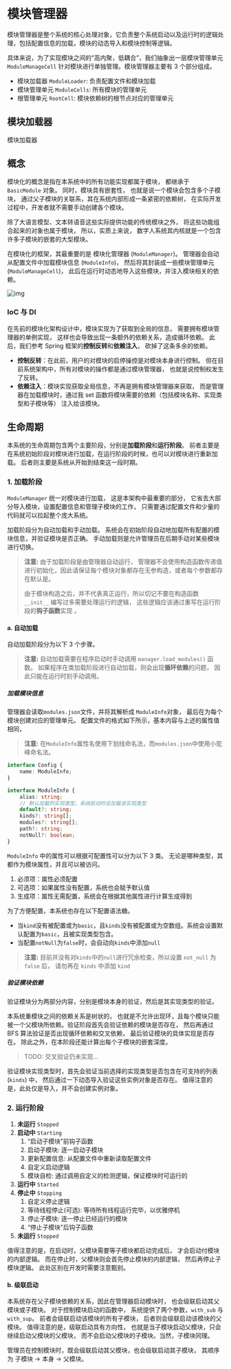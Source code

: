 # 模块管理器

模块管理器是整个系统的核心处理对象，它负责整个系统启动以及运行时的逻辑处理，包括配置信息的加载，模块的动态导入和模块控制等逻辑。

具体来说，为了实现模块之间的“高内聚，低耦合”，我们抽象出一层模块管理单元 `ModuleManageCell` 针对模块进行单独管理。模块管理器主要有 3 个部分组成。

-   模块加载器 `ModuleLoader`: 负责配置文件和模块加载
-   模块管理单元 `ModuleCells`: 所有模块的管理单元
-   根管理单元 `RootCell`: 模块依赖树的根节点对应的管理单元

<!-- 虽然在之前的系统设计上，我们称系统中的每一个功能组件都是一个模块，
但实际上在具体的代码实现，每个模块的内部实现不同，导致其具体实现上有一定的差异，
使得我们需要为每个类都涉及一套代码实现，并且还需要手动地加载和连接各个模块。

因此，为了简化这部分的代码开发工作量，让系统本身自动化地完成模块加载和连接，
我们提出了模块化的思想。

> 注意：本系统在代码实现层面不再刻意区分 `interface` 和 `module`，
> 而是在具体的功能性质上有所差异。
> 比如 `interface` 主要负责对外交互，`module` 主要负责内部实现。 -->

## 模块加载器

模块加载器

## 概念

<!-- 这里模块化思想其实与 Linux 系统中的文件系统如出一辙，
在 Linux 系统中，所有的硬件设备、文件内容和文件夹都属于文件，
共用一套统一的 IO 控制接口。 -->

<!-- 在我们这套系统中也是如此，任何一个具体模块都继承与一个统一的模块接口，
它们共用一套统一的启动、运行和管理接口。
此外，模块之间也能互相嵌套（不允许发生循环依赖），父模块会自动加载子模块。 -->

模块化的概念是指在本系统中的所有功能实现都属于模块，
都继承于 `BasicModule` 对象。
同时，模块具有嵌套性，
也就是说一个模块会包含多个子模块，
通过父子模块的关联系，其在系统内部形成一条紧密的依赖树，
在实际开发过程中，开发者就不需要手动创建各个模块。

除了大语言模型、文本转语音这些实际提供功能的传统模块之外，
将这些功能组合起来的对象也属于模块，
所以，实质上来说，
数字人系统其内核就是一个包含许多子模块的嵌套的大型模块。

在模块化的框架，其最重要的是 模块化管理器 (`ModuleManager`)。
管理器会自动从配置文件中加载模块信息 (`ModuleInfo`)，
然后将其封装成一些模块管理单元 (`ModuleManageCell`)，
此后在运行时动态地导入这些模块，并注入模块相关的依赖。

![img](./img/modular.svg)

### IoC 与 DI

在先前的模块化架构设计中，模块实现为了获取到全局的信息，
需要拥有模块管理器的单例实现，
这样也会导致出现一条额外的依赖关系，造成循环依赖。
此后，我们参考 Spring 框架的**控制反转**和**依赖注入**，
砍掉了这条多余的依赖。

-   **控制反转**：在此前，用户的对模块的启停操控是对模块本身进行控制。
    但在目前系统架构中，所有对模块的操作都是通过模块管理器，
    也就是说控制权发生了反转。
-   **依赖注入**：模块实现获取全局信息，不再是拥有模块管理器来获取，
    而是管理器在加载模块时，通过我 set 函数将模块需要的依赖（包括模块名称、实现类型和子模块等）
    注入给该模块。

## 生命周期

本系统的生命周期包含两个主要阶段，分别是**加载阶段**和**运行阶段**。
前者主要是在系统初始阶段对模块进行加载，在运行阶段的时候，也可以对模块进行重新加载。
后者则主要是系统从开始到结束这一段时期。

### 1. 加载阶段

`ModuleManager` 统一对模块进行加载，
这是本架构中最重要的部分，
它省去大部分导入模块，设置配置信息和管理子模块的工作，
只需要通过配置文件和少量的代码就可以拉起整个庞大系统。

加载阶段分为自动加载和手动加载。
系统会在初始阶段自动地加载所有配置的模块信息，并验证模块是否正确。
手动加载则是允许管理员在后期手动对某些模块进行切换。

> **注意:** 由于加载阶段是由管理器自动运行，
> 管理器不会使用构造函数传递值进行初始化，因此请保证每个模块对象都存在无参构造，或者每个参数都存在默认是。
>
> 由于模块构造之后，并不代表真正运行，所以切记不要在构造函数 `__init__` 编写过多需要处理运行的逻辑，
> 这些逻辑应该通过重写在运行阶段的**钩子函数**实现 。

#### a. 自动加载

自动加载阶段分为以下 3 个步骤。

> **注意:** 自动加载需要在程序启动时手动调用 `manager.load_modules()` 函数。
> 如果程序在类加载阶段进行自动加载，则会出现**循环依赖**的问题，
> 因此只能在运行时刻手动调用。

##### 加载模块信息

管理器会读取`modules.json`文件，并将其解析成 `ModuleInfo`对象，
最后在为每个模块创建对应的管理单元。
配置文件的格式如下所示，基本内容与上述的属性值相同，

> **注意:** 在`ModuleInfo`属性名使用下划线命名法，而`modules.json`中使用小驼峰命名法。

```typescript
interface Config {
    name: ModuleInfo;
}

interface ModuleInfo {
    alias: string;
    // 默认加载的实现类型，系统启动时会加载该实现类型
    default?: string;
    kinds?: string[];
    modules?: string[];
    path?: string;
    notNull?: boolean;
}
```

`ModuleInfo` 中的属性可以根据可配置性可以分为以下 3 类。
无论是哪种类型，其都作为模块属性，并且可以被访问。

1. 必须项：属性必须配置
2. 可选项：如果属性没有配置，系统也会赋予默认值
3. 生成项：属性无需配置，系统会在根据其他属性进行计算生成得到

为了方便配置，本系统也存在以下配置语法糖。

-   当`kind`没有被配置或为`basic`，且`kinds`没有被配置或为空数组。系统会设置默认配置为`basic`，且被实现类型包含。
-   当配置`notNull`为`false`时，会自动向`kinds`中添加`null`

> **注意:** 目前并没有对`kinds`中的`null`进行冗余检查，所以设置 `not_null` 为 `false` 后，
> 请勿再在 `kinds` 中添加 `kind`

##### 验证模块依赖

验证模块分为两部分内容，分别是模块本身的验证，然后是其实现类型的验证。

本系统重模块之间的依赖关系是树状的，
也就是不允许出现环，且每个模块只能被一个父模块所依赖。验证阶段首先会验证依赖的模块是否存在，
然后再通过 BFS 算法验证是否出现循环依赖和交叉依赖，
最后验证模块的具体实现是否存在。
除此之外，在本阶段还能计算出每个子模块的嵌套深度。

> TODO: 交叉验证仍未实现...

验证模块实现类型时，首先会验证当前选择的实现类型是否包含在可支持的列表 (`kinds`) 中，
然后通过一下动态导入验证这些实例对象是否存在。
值得注意的是，此处仅是导入，并不会创建实例对象。

### 2. 运行阶段

1. **未运行** `Stopped`
2. **启动中** `Starting`
    1. “启动子模块”前钩子函数
    2. 启动子模块: 逐一启动子模块
    3. 更新配置信息: 从配置文件中重新读取配置文件
    4. 自定义启动逻辑
    5. 模块自检: 通过调用自定义的检测逻辑，保证模块时可运行的
3. **运行中** `Started`
4. **停止中** `Stopping`
    1. 自定义停止逻辑
    2. 等待线程停止(可选): 等待所有线程运行完毕，以优雅停机
    3. 停止子模块: 逐一停止已经运行的模块
    4. “停止子模块”后钩子函数
5. **未运行** `Stopped`

值得注意的是，在启动时，父模块需要等子模块都启动完成后，
才会启动付模块的内部逻辑。
而在停止时，父模块则会首先停止模块的内部逻辑，
然后再停止子模块逻辑。
此处区别在开发时需要注意甄别。

#### b. 级联启动

本系统存在父子模块依赖的关系，因此在管理器启动模块时，
也会级联启动其父模块或子模块。
对于控制模块启动的函数中，
系统提供了两个参数，`with_sub` 与 `with_sup`。
前者会级联启动该模块的所有子模块，
后者则会级联启动该模块的父模块。
值得注意的是，级联启动具有方向性，
也就是当子模块启动父模块，只会继续启动父模块的父模块，
而不会启动父模块的子模块。当然，子模块同理。

管理员在控制模块时，既会级联启动其父模块，也会级联启动其子模块，
其顺序为 子模块 -> 本身 -> 父模块。
